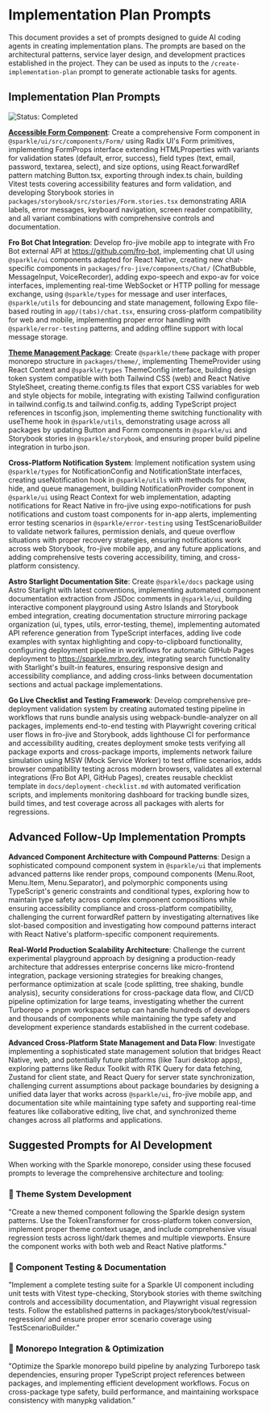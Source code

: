 # Implementation Plan Prompts

This document provides a set of prompts designed to guide AI coding agents in creating implementation plans. The prompts are based on the architectural patterns, service layer design, and development practices established in the project. They can be used as inputs to the `/create-implementation-plan` prompt to generate actionable tasks for agents.

## Implementation Plan Prompts

![Status: Completed](https://img.shields.io/badge/status-Completed-green)

[**Accessible Form Component**](../plan/feature-accessible-form-component-1.md): Create a comprehensive Form component in `@sparkle/ui/src/components/Form/` using Radix UI's Form primitives, implementing FormProps interface extending HTMLProperties<HTMLFormElement> with variants for validation states (default, error, success), field types (text, email, password, textarea, select), and size options, using React.forwardRef pattern matching Button.tsx, exporting through index.ts chain, building Vitest tests covering accessibility features and form validation, and developing Storybook stories in `packages/storybook/src/stories/Form.stories.tsx` demonstrating ARIA labels, error messages, keyboard navigation, screen reader compatibility, and all variant combinations with comprehensive controls and documentation.

**Fro Bot Chat Integration**: Develop fro-jive mobile app to integrate with Fro Bot external API at https://github.com/fro-bot, implementing chat UI using `@sparkle/ui` components adapted for React Native, creating new chat-specific components in `packages/fro-jive/components/Chat/` (ChatBubble, MessageInput, VoiceRecorder), adding expo-speech and expo-av for voice interfaces, implementing real-time WebSocket or HTTP polling for message exchange, using `@sparkle/types` for message and user interfaces, `@sparkle/utils` for debouncing and state management, following Expo file-based routing in `app/(tabs)/chat.tsx`, ensuring cross-platform compatibility for web and mobile, implementing proper error handling with `@sparkle/error-testing` patterns, and adding offline support with local message storage.

[**Theme Management Package**](../plan/feature-theme-management-package-1.md): Create `@sparkle/theme` package with proper monorepo structure in `packages/theme/`, implementing ThemeProvider using React Context and `@sparkle/types` ThemeConfig interface, building design token system compatible with both Tailwind CSS (web) and React Native StyleSheet, creating theme.config.ts files that export CSS variables for web and style objects for mobile, integrating with existing Tailwind configuration in tailwind.config.ts and tailwind.config.ts, adding TypeScript project references in tsconfig.json, implementing theme switching functionality with useTheme hook in `@sparkle/utils`, demonstrating usage across all packages by updating Button and Form components in `@sparkle/ui` and Storybook stories in `@sparkle/storybook`, and ensuring proper build pipeline integration in turbo.json.

**Cross-Platform Notification System**: Implement notification system using `@sparkle/types` for NotificationConfig and NotificationState interfaces, creating useNotification hook in `@sparkle/utils` with methods for show, hide, and queue management, building NotificationProvider component in `@sparkle/ui` using React Context for web implementation, adapting notifications for React Native in fro-jive using expo-notifications for push notifications and custom toast components for in-app alerts, implementing error testing scenarios in `@sparkle/error-testing` using TestScenarioBuilder to validate network failures, permission denials, and queue overflow situations with proper recovery strategies, ensuring notifications work across web Storybook, fro-jive mobile app, and any future applications, and adding comprehensive tests covering accessibility, timing, and cross-platform consistency.

**Astro Starlight Documentation Site**: Create `@sparkle/docs` package using Astro Starlight with latest conventions, implementing automated component documentation extraction from JSDoc comments in `@sparkle/ui`, building interactive component playground using Astro Islands and Storybook embed integration, creating documentation structure mirroring package organization (ui, types, utils, error-testing, theme), implementing automated API reference generation from TypeScript interfaces, adding live code examples with syntax highlighting and copy-to-clipboard functionality, configuring deployment pipeline in workflows for automatic GitHub Pages deployment to https://sparkle.mrbro.dev, integrating search functionality with Starlight's built-in features, ensuring responsive design and accessibility compliance, and adding cross-links between documentation sections and actual package implementations.

**Go Live Checklist and Testing Framework**: Develop comprehensive pre-deployment validation system by creating automated testing pipeline in workflows that runs bundle analysis using webpack-bundle-analyzer on all packages, implements end-to-end testing with Playwright covering critical user flows in fro-jive and Storybook, adds lighthouse CI for performance and accessibility auditing, creates deployment smoke tests verifying all package exports and cross-package imports, implements network failure simulation using MSW (Mock Service Worker) to test offline scenarios, adds browser compatibility testing across modern browsers, validates all external integrations (Fro Bot API, GitHub Pages), creates reusable checklist template in `docs/deployment-checklist.md` with automated verification scripts, and implements monitoring dashboard for tracking bundle sizes, build times, and test coverage across all packages with alerts for regressions.

## Advanced Follow-Up Implementation Prompts

**Advanced Component Architecture with Compound Patterns**: Design a sophisticated compound component system in `@sparkle/ui` that implements advanced patterns like render props, compound components (Menu.Root, Menu.Item, Menu.Separator), and polymorphic components using TypeScript's generic constraints and conditional types, exploring how to maintain type safety across complex component compositions while ensuring accessibility compliance and cross-platform compatibility, challenging the current forwardRef pattern by investigating alternatives like slot-based composition and investigating how compound patterns interact with React Native's platform-specific component requirements.

**Real-World Production Scalability Architecture**: Challenge the current experimental playground approach by designing a production-ready architecture that addresses enterprise concerns like micro-frontend integration, package versioning strategies for breaking changes, performance optimization at scale (code splitting, tree shaking, bundle analysis), security considerations for cross-package data flow, and CI/CD pipeline optimization for large teams, investigating whether the current Turborepo + pnpm workspace setup can handle hundreds of developers and thousands of components while maintaining the type safety and development experience standards established in the current codebase.

**Advanced Cross-Platform State Management and Data Flow**: Investigate implementing a sophisticated state management solution that bridges React Native, web, and potentially future platforms (like Tauri desktop apps), exploring patterns like Redux Toolkit with RTK Query for data fetching, Zustand for client state, and React Query for server state synchronization, challenging current assumptions about package boundaries by designing a unified data layer that works across `@sparkle/ui`, fro-jive mobile app, and documentation site while maintaining type safety and supporting real-time features like collaborative editing, live chat, and synchronized theme changes across all platforms and applications.

## Suggested Prompts for AI Development

When working with the Sparkle monorepo, consider using these focused prompts to leverage the comprehensive architecture and tooling:

### 🎨 Theme System Development
"Create a new themed component following the Sparkle design system patterns. Use the TokenTransformer for cross-platform token conversion, implement proper theme context usage, and include comprehensive visual regression tests across light/dark themes and multiple viewports. Ensure the component works with both web and React Native platforms."

### 🧪 Component Testing & Documentation
"Implement a complete testing suite for a Sparkle UI component including unit tests with Vitest type-checking, Storybook stories with theme switching controls and accessibility documentation, and Playwright visual regression tests. Follow the established patterns in packages/storybook/test/visual-regression/ and ensure proper error scenario coverage using TestScenarioBuilder."

### 🚀 Monorepo Integration & Optimization
"Optimize the Sparkle monorepo build pipeline by analyzing Turborepo task dependencies, ensuring proper TypeScript project references between packages, and implementing efficient development workflows. Focus on cross-package type safety, build performance, and maintaining workspace consistency with manypkg validation."
